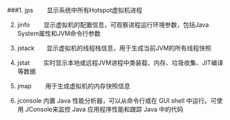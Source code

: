 ###1. jps　　     显示系统中所有Hotspot虚拟机进程
   
   2. jinfo　　  显示虚拟机的配置信息，可观察进程运行环境参数，包括Java System属性和JVM命令行参数
   
   3. jstack　　显示虚拟机的线程栈信息，用于生成当前JVM的所有线程快照
   
   4. jstat　　  实时显示本地或远程JVM进程中类装载、内存、垃圾收集、JIT编译等数据
   
   5. jmap 　　用于生成虚拟机的内存快照信息
   
   6. jconsole  内置 Java 性能分析器，可以从命令行或在 GUI shell 中运行。可使用 JConsole来监控 Java 应用程序性能和跟踪 Java 中的代码